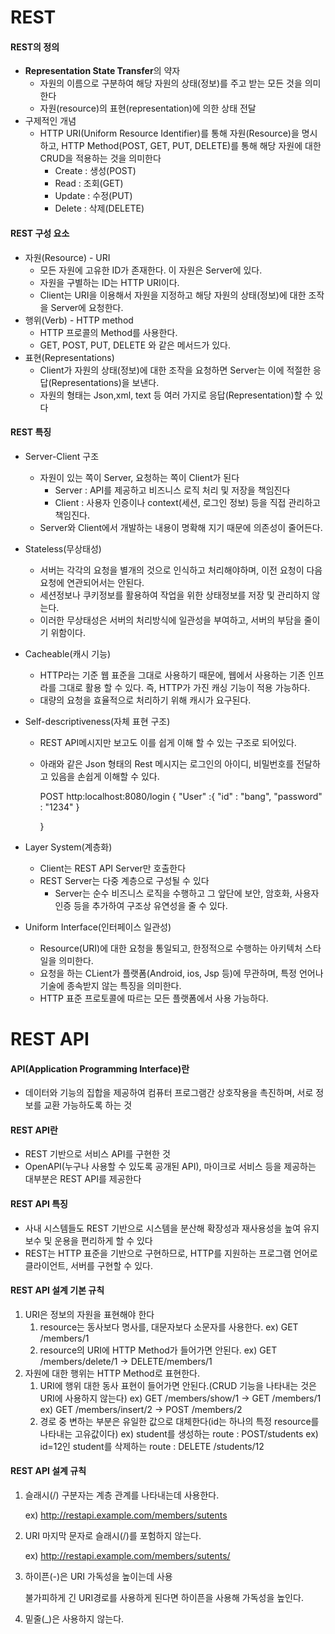# REST

#### REST의 정의

- **Representation State Transfer**의 약자
  - 자원의 이름으로 구분하여 해당 자원의 상태(정보)를 주고 받는 모든 것을 의미한다
  - 자원(resource)의 표현(representation)에 의한 상태 전달
- 구제적인 개념
  - HTTP URI(Uniform Resource Identifier)를 통해 자원(Resource)을 명시하고, HTTP Method(POST, GET, PUT, DELETE)를 통해 해당 자원에 대한 CRUD을 적용하는 것을 의미한다
    - Create : 생성(POST)
    - Read : 조회(GET)
    - Update : 수정(PUT)
    - Delete : 삭제(DELETE)

#### REST 구성 요소

- 자원(Resource) - URI
  - 모든 자원에 고유한 ID가 존재한다. 이 자원은 Server에 있다.
  - 자원을 구별하는 ID는 HTTP URI이다.
  - Client는 URI을 이용해서 자원을 지정하고 해당 자원의 상태(정보)에 대한 조작을 Server에 요청한다.
- 행위(Verb) - HTTP method
  - HTTP 프로콜의 Method를 사용한다.
  - GET, POST, PUT, DELETE 와 같은 메서드가 있다.
- 표현(Representations)
  - Client가 자원의 상태(정보)에 대한 조작을 요청하면 Server는 이에 적절한 응답(Representations)을 보낸다.
  - 자원의 형태는 Json,xml, text 등 여러 가지로 응답(Representation)할 수 있다



#### REST 특징

- Server-Client 구조
  - 자원이 있는 쪽이 Server, 요청하는 쪽이 Client가 된다
    - Server : API를 제공하고 비즈니스 로직 처리 및 저장을 책임진다 
    - Client : 사용자 인증이나 context(세션, 로그인 정보) 등을 직접 관리하고 책임진다.
  - Server와 Client에서 개발하는 내용이 명확해 지기 때문에 의존성이 줄어든다.
- Stateless(무상태성)
  - 서버는 각각의 요청을 별개의 것으로 인식하고 처리해야하며, 이전 요청이 다음 요청에 연관되어서는 안된다.
  - 세션정보나 쿠키정보를 활용하여 작업을 위한 상태정보를 저장 및 관리하지 않는다.
  - 이러한 무상태성은 서버의 처리방식에 일관성을 부여하고, 서버의 부담을 줄이기 위함이다.
- Cacheable(캐시 기능)
  - HTTP라는 기준 웹 표준을 그대로 사용하기 때문에, 웹에서 사용하는 기존 인프라를 그대로 활용 할 수 있다. 즉, HTTP가 가진 캐싱 기능이 적용 가능하다.
  - 대량의 요청을 효율적으로 처리하기 위해 캐시가 요구된다.
- Self-descriptiveness(자체 표현 구조)

  - REST API메시지만 보고도 이를 쉽게 이해 할 수 있는 구조로 되어있다.

  - 아래와 같은 Json 형태의 Rest 메시지는 로그인의 아이디, 비밀번호를 전달하고 있음을 손쉽게 이해할 수 있다.

    POST http:localhost:8080/login
    {
    	"User" :{
    		"id" : "bang",
    		"password" : "1234"
    	}

    }
- Layer System(계층화)
  - Client는 REST API Server만 호출한다
  - REST Server는 다중 계층으로 구성될 수 있다
    - Server는 순수 비즈니스 로직을 수행하고 그 앞단에 보안, 암호화, 사용자 인증 등을 추가하여 구조상 유연성을 줄 수 있다.
- Uniform Interface(인터페이스 일관성)
  - Resource(URI)에 대한 요청을 통일되고, 한정적으로 수행하는 아키텍처 스타일을 의미한다.
  - 요청을 하는 CLient가 플랫폼(Android, ios, Jsp 등)에 무관하며, 특정 언어나 기술에 종속받지 않는 특징을 의미한다.
  - HTTP 표준 프로토콜에 따르는 모든 플랫폼에서 사용 가능하다.





# REST API

####  API(Application Programming Interface)란

- 데이터와 기능의 집합을 제공하여 컴퓨터 프로그램간 상호작용을 촉진하며, 서로 정보를 교환 가능하도록 하는 것

#### REST API란

- REST 기반으로 서비스 API를 구현한 것
- OpenAPI(누구나 사용할 수 있도록 공개된 API), 마이크로 서비스 등을 제공하는 대부분은 REST API를 제공한다



#### REST API 특징

- 사내 시스템들도 REST 기반으로 시스템을 분산해 확장성과 재사용성을 높여 유지보수 및 운용을 편리하게 할 수 있다
- REST는 HTTP 표준을 기반으로 구현하므로, HTTP를 지원하는 프로그램 언어로 클라이언트, 서버를 구현할 수 있다.



#### REST API 설계 기본 규칙

1. URI은 정보의 자원을 표현해야 한다
   1. resource는 동사보다 명사를, 대문자보다 소문자를 사용한다.
      ex) GET /members/1
   2. resource의 URI에 HTTP Method가 들어가면 안된다.
      ex) GET /members/delete/1  -> DELETE/members/1
2. 자원에 대한 행위는 HTTP Method로 표현한다.
   1. URI에 행위 대한 동사 표현이 들어가면 안된다.(CRUD 기능을 나타내는 것은 URI에 사용하지 않는다)
      ex) GET /members/show/1 -> GET /members/1
      ex) GET /members/insert/2 -> POST /members/2
   2. 경로 중 변하는 부분은 유일한 값으로 대체한다(id는 하나의 특정 resource를 나타내는 고유값이다)
      ex) student를 생성하는 route : POST/students
      ex) id=12인 student를 삭제하는 route : DELETE /students/12



#### REST API 설계 규칙

1. 슬래시(/) 구분자는 계층 관계를 나타내는데 사용한다.

   ex) http://restapi.example.com/members/sutents

2. URI 마지막 문자로 슬래시(/)를 포험하지 않는다.

   ex) http://restapi.example.com/members/sutents/

3. 하이픈(-)은 URI 가독성을 높이는데 사용

   불가피하게 긴 URI경로를 사용하게 된다면 하이픈을 사용해 가독성을 높인다.

4. 밑줄(_)은 사용하지 않는다.